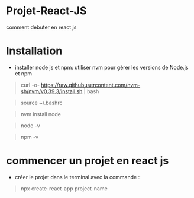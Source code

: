 # Projet-React-JS
comment debuter en react js
# Installation
* installer node js  et npm: utiliser nvm pour gérer les versions de Node.js et npm
> curl -o- https://raw.githubusercontent.com/nvm-sh/nvm/v0.39.3/install.sh | bash

> source ~/.bashrc

> nvm install node

> node -v

> npm -v

# commencer un projet en react js
* créer le projet dans le terminal avec la commande :
> npx create-react-app project-name

